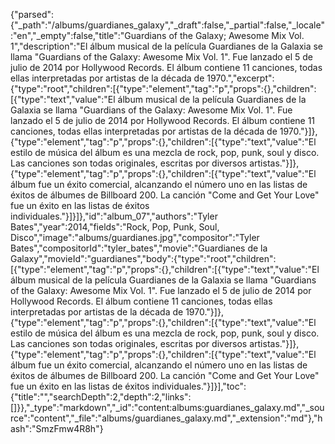{"parsed":{"_path":"/albums/guardianes_galaxy","_draft":false,"_partial":false,"_locale":"en","_empty":false,"title":"Guardians of the Galaxy; Awesome Mix Vol. 1","description":"El álbum musical de la película Guardianes de la Galaxia se llama \"Guardians of the Galaxy: Awesome Mix Vol. 1\". Fue lanzado el 5 de julio de 2014 por Hollywood Records. El álbum contiene 11 canciones, todas ellas interpretadas por artistas de la década de 1970.","excerpt":{"type":"root","children":[{"type":"element","tag":"p","props":{},"children":[{"type":"text","value":"El álbum musical de la película Guardianes de la Galaxia se llama \"Guardians of the Galaxy: Awesome Mix Vol. 1\". Fue lanzado el 5 de julio de 2014 por Hollywood Records. El álbum contiene 11 canciones, todas ellas interpretadas por artistas de la década de 1970."}]},{"type":"element","tag":"p","props":{},"children":[{"type":"text","value":"El estilo de música del álbum es una mezcla de rock, pop, punk, soul y disco. Las canciones son todas originales, escritas por diversos artistas."}]},{"type":"element","tag":"p","props":{},"children":[{"type":"text","value":"El álbum fue un éxito comercial, alcanzando el número uno en las listas de éxitos de álbumes de Billboard 200. La canción \"Come and Get Your Love\" fue un éxito en las listas de éxitos individuales."}]}]},"id":"album_07","authors":"Tyler Bates","year":2014,"fields":"Rock, Pop, Punk, Soul, Disco","image":"albums/guardianes.jpg","compositor":"Tyler Bates","compositorId":"tyler_bates","movie":"Guardianes de la Galaxy","movieId":"guardianes","body":{"type":"root","children":[{"type":"element","tag":"p","props":{},"children":[{"type":"text","value":"El álbum musical de la película Guardianes de la Galaxia se llama \"Guardians of the Galaxy: Awesome Mix Vol. 1\". Fue lanzado el 5 de julio de 2014 por Hollywood Records. El álbum contiene 11 canciones, todas ellas interpretadas por artistas de la década de 1970."}]},{"type":"element","tag":"p","props":{},"children":[{"type":"text","value":"El estilo de música del álbum es una mezcla de rock, pop, punk, soul y disco. Las canciones son todas originales, escritas por diversos artistas."}]},{"type":"element","tag":"p","props":{},"children":[{"type":"text","value":"El álbum fue un éxito comercial, alcanzando el número uno en las listas de éxitos de álbumes de Billboard 200. La canción \"Come and Get Your Love\" fue un éxito en las listas de éxitos individuales."}]}],"toc":{"title":"","searchDepth":2,"depth":2,"links":[]}},"_type":"markdown","_id":"content:albums:guardianes_galaxy.md","_source":"content","_file":"albums/guardianes_galaxy.md","_extension":"md"},"hash":"SmzFmw4R8h"}